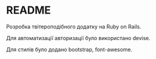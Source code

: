 # README

Розробка твітероподібного додатку на Ruby on Rails.

Для автоматизації авторизації було використано devise.

Для стилів було додано bootstrap, font-awesome.
